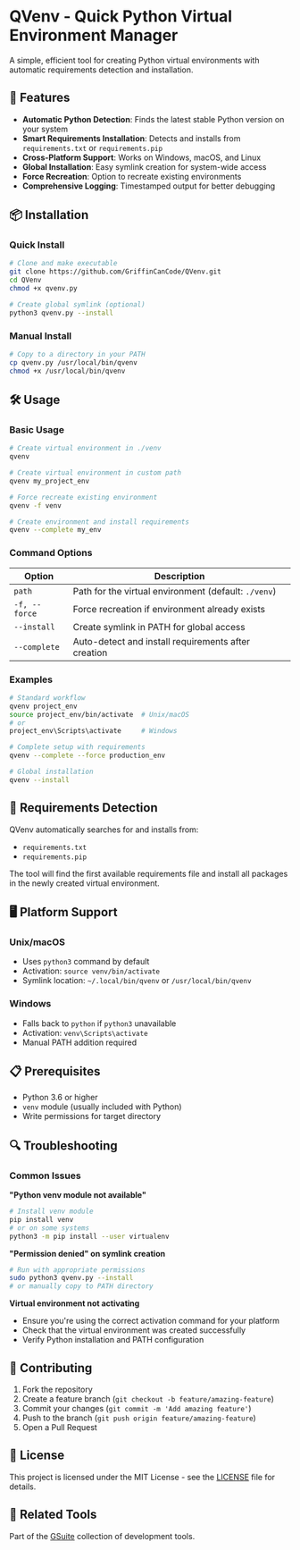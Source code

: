 # QVenv - Quick Python Virtual Environment Manager

A simple, efficient tool for creating Python virtual environments with automatic requirements detection and installation.

## 🚀 Features

- **Automatic Python Detection**: Finds the latest stable Python version on your system
- **Smart Requirements Installation**: Detects and installs from `requirements.txt` or `requirements.pip`
- **Cross-Platform Support**: Works on Windows, macOS, and Linux
- **Global Installation**: Easy symlink creation for system-wide access
- **Force Recreation**: Option to recreate existing environments
- **Comprehensive Logging**: Timestamped output for better debugging

## 📦 Installation

### Quick Install
```bash
# Clone and make executable
git clone https://github.com/GriffinCanCode/QVenv.git
cd QVenv
chmod +x qvenv.py

# Create global symlink (optional)
python3 qvenv.py --install
```

### Manual Install
```bash
# Copy to a directory in your PATH
cp qvenv.py /usr/local/bin/qvenv
chmod +x /usr/local/bin/qvenv
```

## 🛠️ Usage

### Basic Usage
```bash
# Create virtual environment in ./venv
qvenv

# Create virtual environment in custom path
qvenv my_project_env

# Force recreate existing environment
qvenv -f venv

# Create environment and install requirements
qvenv --complete my_env
```

### Command Options

| Option | Description |
|--------|-------------|
| `path` | Path for the virtual environment (default: `./venv`) |
| `-f, --force` | Force recreation if environment already exists |
| `--install` | Create symlink in PATH for global access |
| `--complete` | Auto-detect and install requirements after creation |

### Examples

```bash
# Standard workflow
qvenv project_env
source project_env/bin/activate  # Unix/macOS
# or
project_env\Scripts\activate     # Windows

# Complete setup with requirements
qvenv --complete --force production_env

# Global installation
qvenv --install
```

## 🔧 Requirements Detection

QVenv automatically searches for and installs from:
- `requirements.txt`
- `requirements.pip`

The tool will find the first available requirements file and install all packages in the newly created virtual environment.

## 🖥️ Platform Support

### Unix/macOS
- Uses `python3` command by default
- Activation: `source venv/bin/activate`
- Symlink location: `~/.local/bin/qvenv` or `/usr/local/bin/qvenv`

### Windows
- Falls back to `python` if `python3` unavailable
- Activation: `venv\Scripts\activate`
- Manual PATH addition required

## 📋 Prerequisites

- Python 3.6 or higher
- `venv` module (usually included with Python)
- Write permissions for target directory

## 🔍 Troubleshooting

### Common Issues

**"Python venv module not available"**
```bash
# Install venv module
pip install venv
# or on some systems
python3 -m pip install --user virtualenv
```

**"Permission denied" on symlink creation**
```bash
# Run with appropriate permissions
sudo python3 qvenv.py --install
# or manually copy to PATH directory
```

**Virtual environment not activating**
- Ensure you're using the correct activation command for your platform
- Check that the virtual environment was created successfully
- Verify Python installation and PATH configuration

## 🤝 Contributing

1. Fork the repository
2. Create a feature branch (`git checkout -b feature/amazing-feature`)
3. Commit your changes (`git commit -m 'Add amazing feature'`)
4. Push to the branch (`git push origin feature/amazing-feature`)
5. Open a Pull Request

## 📄 License

This project is licensed under the MIT License - see the [LICENSE](LICENSE) file for details.

## 🔗 Related Tools

Part of the [GSuite](https://github.com/GriffinCanCode/GSuite) collection of development tools. 